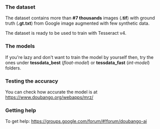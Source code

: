 ### The dataset ###

The dataset contains more than __#7 thousands__ images (__.tif__) with ground truth (__.gt.txt__) from Google image augmented with few synthetic data.

The dataset is ready to be used to train with Tesseract v4.

### The models ###

If you're lazy and don't want to train the model by yourself then, try the ones under __tessdata_best__ (*float-model*) or __tessdata_fast__ (*int-model*) folders.

### Testing the accuracy ###

You can check how accurate the model is at https://www.doubango.org/webapps/mrz/

### Getting help ###

To get help: https://groups.google.com/forum/#!forum/doubango-ai
